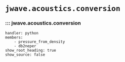 # `jwave.acoustics.conversion`

### ::: jwave.acoustics.conversion
    handler: python
    members:
        - pressure_from_density
        - db2neper
    show_root_heading: true
    show_source: false

